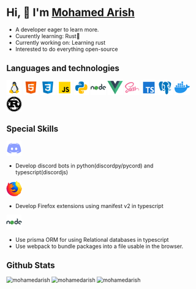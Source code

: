 # Hi, 👋 I'm [Mohamed Arish](https://www.mohamedarish.live)

- A developer eager to learn more.
- Cuurently learning: Rust🦀
- Currently working on: Learning rust
- Interested to do everything open-source

## Languages and technologies

![linux](assets/linux.png "linux") ![html](assets/html.png "html") ![css](assets/css.png "css") ![javascript](assets/javascript.png "javascript") ![python](assets/python.png "python") ![nodejs](assets/nodejs.png "nodejs") ![vuejs](assets/vuejs.png "vuejs") ![sass](assets/sass.png "sass") ![typescript](assets/typescript.png "typescript") ![postgresql](assets/postgres.png "postgresql") ![docker](assets/docker.png "docker") ![rust](assets/rust.png "rust")

## Special Skills

![discord](assets/discord.png)

- Develop discord bots in python(discordpy/pycord) and typescript(discordjs)

![firefox](assets/firefox.png)

- Develop Firefox extensions using manifest v2 in typescript

![nodejs](assets/nodejs.png)

- Use prisma ORM for using Relational databases in typescript
- Use webpack to bundle packages into a file usable in the browser.

## Github Stats

![mohamedarish](https://github-readme-streak-stats.herokuapp.com/?user=mohamedarish&) ![mohamedarish](https://github-readme-stats.vercel.app/api?username=mohamedarish&show_icons=true&locale=en) ![mohamedarish](https://github-readme-stats.vercel.app/api/top-langs?username=mohamedarish&show_icons=true&locale=en&layout=compact)
